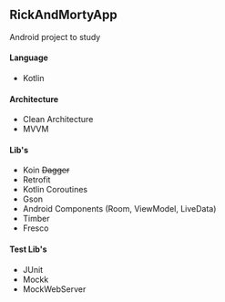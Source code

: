 ## RickAndMortyApp
Android project to study


#### Language
 - Kotlin
 
#### Architecture
- Clean Architecture
- MVVM

#### Lib's
- Koin ~~Dagger~~
- Retrofit
- Kotlin Coroutines
- Gson
- Android Components (Room, ViewModel, LiveData)
- Timber
- Fresco

#### Test Lib's
- JUnit
- Mockk
- MockWebServer
